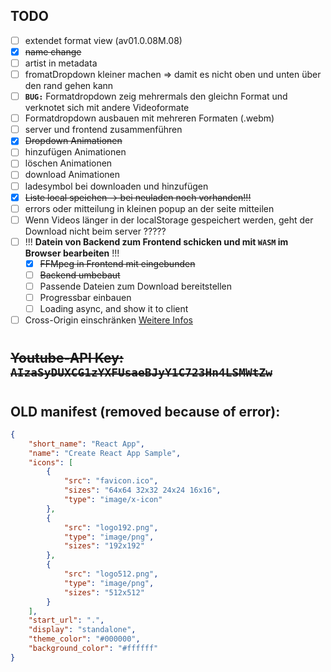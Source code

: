 ## **TODO**

- [ ] extendet format view (av01.0.08M.08)
- [x] ~~name change~~
- [ ] artist in metadata
- [ ] fromatDropdown kleiner machen => damit es nicht oben und unten über den rand gehen kann
- [ ] **`BUG:`** Formatdropdown zeig mehrermals den gleichn Format und verknotet sich mit andere Videoformate
- [ ] Formatdropdown ausbauen mit mehreren Formaten (.webm)
- [ ] server und frontend zusammenführen
- [x] ~~Dropdown Animationen~~
- [ ] hinzufügen Animationen
- [ ] löschen Animationen
- [ ] download Animationen
- [ ] ladesymbol bei downloaden und hinzufügen
- [x] ~~Liste local speichen -> bei neuladen noch vorhanden!!!~~
- [ ] errors oder mitteilung in kleinen popup an der seite mitteilen
- [ ] Wenn Videos länger in der localStorage gespeichert werden, geht der Download nicht beim server ?????
- [ ] !!! **Datein von Backend zum Frontend schicken und mit `WASM` im Browser bearbeiten** !!!
  - [x] ~~FFMpeg in Frontend mit eingebunden~~
  - [ ] ~~Backend umbebaut~~
  - [ ] Passende Dateien zum Download bereitstellen
  - [ ] Progressbar einbauen
  - [ ] Loading async, and show it to client
- [ ] Cross-Origin einschränken [Weitere Infos](https://developer.chrome.com/blog/enabling-shared-array-buffer/#cross-origin-isolation)

#

## ~~**Youtube-API Key:** `AIzaSyDUXCG1zYXFUsaeBJyY1C723Hn4LSMWtZw`~~

#

## **OLD manifest (removed because of error):**

```JSON
{
    "short_name": "React App",
    "name": "Create React App Sample",
    "icons": [
        {
            "src": "favicon.ico",
            "sizes": "64x64 32x32 24x24 16x16",
            "type": "image/x-icon"
        },
        {
            "src": "logo192.png",
            "type": "image/png",
            "sizes": "192x192"
        },
        {
            "src": "logo512.png",
            "type": "image/png",
            "sizes": "512x512"
        }
    ],
    "start_url": ".",
    "display": "standalone",
    "theme_color": "#000000",
    "background_color": "#ffffff"
}
```

#

